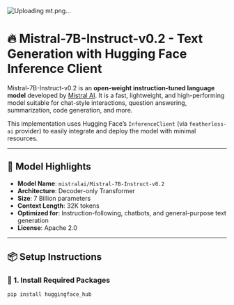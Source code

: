 ![Uploading mt.png…]()


# 🔥 Mistral-7B-Instruct-v0.2 - Text Generation with Hugging Face Inference Client

Mistral-7B-Instruct-v0.2 is an **open-weight instruction-tuned language model** developed by [Mistral AI](https://mistral.ai). It is a fast, lightweight, and high-performing model suitable for chat-style interactions, question answering, summarization, code generation, and more.

This implementation uses Hugging Face’s `InferenceClient` (via `featherless-ai` provider) to easily integrate and deploy the model with minimal resources.

---

## 🚀 Model Highlights

- **Model Name**: `mistralai/Mistral-7B-Instruct-v0.2`
- **Architecture**: Decoder-only Transformer
- **Size**: 7 Billion parameters
- **Context Length**: 32K tokens
- **Optimized for**: Instruction-following, chatbots, and general-purpose text generation
- **License**: Apache 2.0

---

## 📦 Setup Instructions

### 🔧 1. Install Required Packages

```bash
pip install huggingface_hub
```

